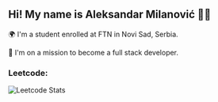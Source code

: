 ## Hi! My name is Aleksandar Milanović 🐱‍👤

🌍 I'm a student enrolled at FTN in Novi Sad, Serbia.

🎯 I'm on a mission to become a full stack developer.

### Leetcode:
![Leetcode Stats](https://leetcard.jacoblin.cool/Acile067?ext=heatmap)

